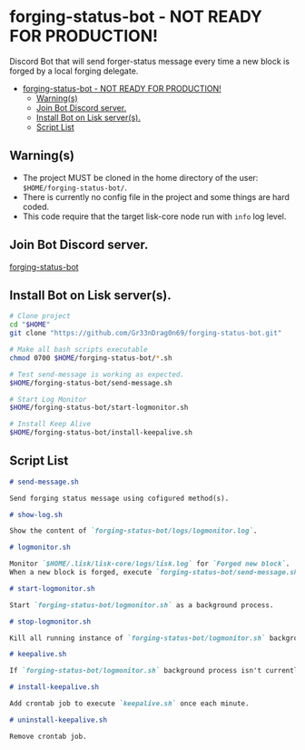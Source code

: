 # forging-status-bot - NOT READY FOR PRODUCTION!

Discord Bot that will send forger-status message every time a new block is forged by a local forging delegate.

- [forging-status-bot - NOT READY FOR PRODUCTION!](#forging-status-bot---not-ready-for-production)
  - [Warning(s)](#warnings)
  - [Join Bot Discord server.](#join-bot-discord-server)
  - [Install Bot on Lisk server(s).](#install-bot-on-lisk-servers)
  - [Script List](#script-list)

## Warning(s)

* The project MUST be cloned in the home directory of the user: `$HOME/forging-status-bot/`.
* There is currently no config file in the project and some things are hard coded.
* This code require that the target lisk-core node run with `info` log level.

## Join Bot Discord server.

[forging-status-bot](https://discord.gg/RDstbDTKaH)

## Install Bot on Lisk server(s).

```bash
# Clone project
cd "$HOME"
git clone "https://github.com/Gr33nDrag0n69/forging-status-bot.git"

# Make all bash scripts executable
chmod 0700 $HOME/forging-status-bot/*.sh

# Test send-message is working as expected.
$HOME/forging-status-bot/send-message.sh

# Start Log Monitor
$HOME/forging-status-bot/start-logmonitor.sh

# Install Keep Alive
$HOME/forging-status-bot/install-keepalive.sh
```

## Script List

```markdown
# send-message.sh

Send forging status message using cofigured method(s).

# show-log.sh

Show the content of `forging-status-bot/logs/logmonitor.log`.

# logmonitor.sh

Monitor `$HOME/.lisk/lisk-core/logs/lisk.log` for `Forged new block`.
When a new block is forged, execute `forging-status-bot/send-message.sh`

# start-logmonitor.sh

Start `forging-status-bot/logmonitor.sh` as a background process.

# stop-logmonitor.sh

Kill all running instance of `forging-status-bot/logmonitor.sh` background process

# keepalive.sh

If `forging-status-bot/logmonitor.sh` background process isn't currently running, execute `forging-status-bot/start-logmonitor.sh`.

# install-keepalive.sh

Add crontab job to execute `keepalive.sh` once each minute.

# uninstall-keepalive.sh

Remove crontab job.
```
